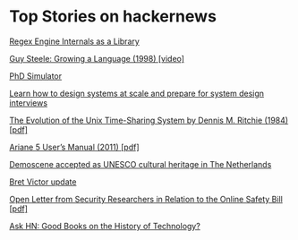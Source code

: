 # Top Stories on hackernews <br />
[Regex Engine Internals as a Library](https://blog.burntsushi.net/regex-internals/)

[Guy Steele: Growing a Language (1998) [video]](https://www.youtube.com/watch?v=lw6TaiXzHAE)

[PhD Simulator](https://research.wmz.ninja/projects/phd/index.html)

[Learn how to design systems at scale and prepare for system design interviews](https://github.com/karanpratapsingh/system-design)

[The Evolution of the Unix Time-Sharing System by Dennis M. Ritchie (1984) [pdf]](https://www.bell-labs.com/usr/dmr/www/hist.pdf)

[Ariane 5 User’s Manual (2011) [pdf]](https://www.arianespace.com/wp-content/uploads/2015/09/Ariane5_users_manual_Issue5_July2011.pdf)

[Demoscene accepted as UNESCO cultural heritage in The Netherlands](http://demoscene-the-art-of-coding.net/2023/07/03/unescodemoscene-accepted-as-unesco-cultural-heritage-in-the-netherlands/)

[Bret Victor update](http://worrydream.com/July2023/)

[Open Letter from Security Researchers in Relation to the Online Safety Bill [pdf]](https://haddadi.github.io/UKOSBOpenletter.pdf)

[Ask HN: Good Books on the History of Technology?]()
